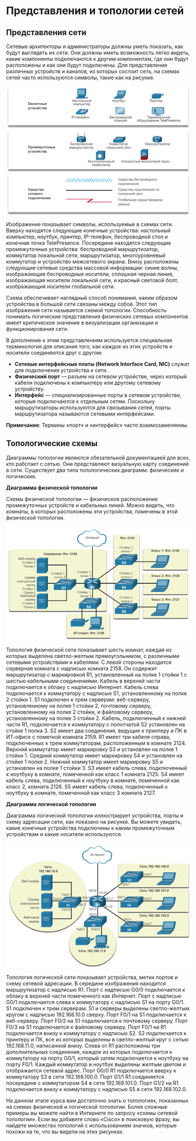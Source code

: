 <!-- verified: agorbachev 21.04.2022 -->

# Представления и топологии сетей

<!-- 1.3.1 -->
## Представления сети

Сетевые архитекторы и администраторы должны уметь показать, как будут выглядеть их сети. Они должны иметь возможность легко видеть, какие компоненты подключаются к другим компонентам, где они будут расположены и как они будут подключены. Для представления различных устройств и каналов, из которых состоит сеть, на схемах сетей часто используются символы, такие как на рисунке.

![](./assets/1.3.1.png)
<!-- /courses/itn-dl/aeec9260-34fa-11eb-ad9a-f74babed41a6/af1e29b2-34fa-11eb-ad9a-f74babed41a6/assets/2d86d442-1c25-11ea-81a0-ffc2c49b96bc.svg -->


Изображение показывает символы, используемые в схемах сети. Вверху находятся следующие конечные устройства: настольный компьютер, ноутбук, принтер, IP-телефон, беспроводной стол и конечная точка TelePresence. Посередине находятся следующие промежуточные устройства: беспроводной маршрутизатор, коммутатор локальной сети, маршрутизатор, многоуровневый коммутатор и устройство межсетевого экрана.  Внизу расположены следующие сетевые средства массовой информации: синие волны, изображающие беспроводные носители, сплошная черная линия, изображающая носители локальной сети, и красный световой болт, изображающий носители глобальной сети.


Схема обеспечивает наглядный способ понимания, каким образом устройства в большой сети связаны между собой. Этот тип изображения сети называется схемой топологии. Способность понимать логические представления физических сетевых компонентов имеет критическое значение в визуализации организации и функционирования сети.

В дополнение к этим представлениям используется специальная терминология для описания того, как каждое из этих устройств и носители соединяются друг с другом:

* **Сетевые интерфейсные платы (Network Interface Card, NIC)** служат для подключения устройства к сети.
* **Физический порт** — разъем на сетевом устройстве, через который кабели подключены к компьютеру или другому сетевому устройству.
* **Интерфейс** — специализированные порты в сетевом устройстве, которые подключаются к отдельным сетям. Поскольку маршрутизаторы используются для связывания сетей, порты маршрутизатора называются сетевыми интерфейсами.

**Примечание**: Термины «порт» и «интерфейс» часто взаимозаменяемы.

<!-- 1.3.2 -->
## Топологические схемы

Диаграммы топологии являются обязательной документацией для всех, кто работает с сетью. Они представляют визуальную карту соединений в сети. Существует два типа топологических диаграмм: физические и логические.

**Диаграмма физической топологии**

Схемы физической топологии — физическое расположение промежуточных устройств и кабельных линий. Можно видеть, что комнаты, в которых расположены эти устройства, помечены в этой физической топологии.

![](./assets/1.3.2-1.png)
<!-- /courses/itn-dl/aeec9260-34fa-11eb-ad9a-f74babed41a6/af1e29b2-34fa-11eb-ad9a-f74babed41a6/assets/2d879792-1c25-11ea-81a0-ffc2c49b96bc.svg -->

Топология физической сети показывает шесть комнат, каждая из которых выделена светло-желтым прямоугольником, с различными сетевыми устройствами и кабелями.  С левой стороны находится серверная комната с надписью комната 2158.  Он содержит маршрутизатор с маркировкой R1, установленный на полке 1 стойки 1 с шестью кабельными соединениями.  Кабель в верхней части подключается к облаку с надписью Интернет.  Кабель слева подключается к коммутатору с надписью S1, установленному на полке 2 стойки 1.  S1 подключен к трем серверам: веб-серверу, установленному на полке 1 стойки 2, почтовому серверу, установленному на полке 2 стойки, и файловому серверу, установленному на полке 3 стойки 2. Кабель, подключенный к нижней части R1, подключается к коммутатору с полотчатой S2 установлен на стойке 1 полка 3.  S2 имеет два соединения, ведущие к принтеру и ПК в ИТ-офисе с пометкой комната 2159.  R1 имеет три кабеля справа, подключенных к трем коммутаторам, расположенным в комнате 2124.  Верхний коммутатор имеет маркировку S3 и установлен на полке 1 стойки 1.  Средний коммутатор имеет маркировку S4 и установлен на стойке 1 полке 2.  Нижний коммутатор имеет маркировку S5 и установлен на полке 1 стойки 3.  S3 имеет кабель слева, подключенный к ноутбуку в комнате, помеченной как класс 1 комната 2125.  S4 имеет кабель слева, подключенный к ноутбуку в комнате, помеченной как класс 2, комната 2126.  S5 имеет кабель слева, подключенный к ноутбуку в комнате, помеченной как класс 3 комната 2127.


**Диаграмма логической топологии**

Диаграмма логической топологии иллюстрирует устройства, порты и схему адресации сети, как показано на рисунке. Вы можете увидеть, какие конечные устройства подключены к каким промежуточным устройствам и какие носители используются.

![](./assets/1.3.2-2.png)
<!-- /courses/itn-dl/aeec9260-34fa-11eb-ad9a-f74babed41a6/af1e29b2-34fa-11eb-ad9a-f74babed41a6/assets/2d880cc0-1c25-11ea-81a0-ffc2c49b96bc.svg -->

Топология логической сети показывает устройства, метки портов и схему сетевой адресации.  В середине изображения находится маршрутизатор с надписью R1.  Порт с надписью G0/0 подключается к облаку в верхней части помеченного как Интернет.  Порт с надписью G0/1 подключается слева к коммутатору с надписью S1 на порту G0/1.  S1 подключен к трем серверам.  S1 и серверы выделены светло-желтым кругом с надписью 192.168.10.0 сверху.  Порт F0/1 на S1 подключается к веб-серверу.  Порт F0/2 на S1 подключается к почтовому серверу.  Порт F0/3 на S1 подключается к файловому серверу.  Порт F0/1 на R1 подключается внизу к коммутатору с надписью S2.  S2 подключается к принтеру и ПК, все из которых выделены в светло-желтый круг с сетью 192.168.11.0, написанной внизу.  Слева от R1 расположены три дополнительных соединения, каждое из которых подключается к коммутатору на порту G0/1, который затем подключается к ноутбуку на порту F0/1. Каждый коммутатор и ноутбук выделены желтым цветом и отображается сетевой адрес.  Порт G0/0 R1 подключается вверху к коммутатору S3 в сети 192.168.100.0.  Порт G1/1 R1 соединяется посередине с коммутатором S4 в сети 192.169.101.0.  Порт G1/2 на R1 подключается внизу к коммутатору с надписью S5 в сети 192.168.102.0.


На данном этапе курса вам достаточно знать о топологиях, показанных на схемах физической и логической топологии. Более сложные примеры вы можете найти в Интернете по запросу «схемы сетевой топологии». Если вы добавите слово «Cisco» в поисковую фразу, вы найдете множество топологий с использованием значков, которые похожи на те, что вы видели на этих рисунках.

<!-- 1.3.3 -->
<!-- quiz -->

